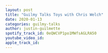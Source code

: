 ```yaml
---
layout: post
title: "Guilmy Talks Toys with Chris Welch"
date: 2020-01-13
categories: guilmy-talks
author: justin-guilmette
spotify_track_id: 0eQWCVP1po1MWfsAGLRA50
youtube_video_id: 
apple_track_id: 
---
```

